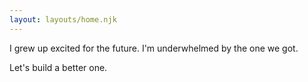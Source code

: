 ```yaml
---
layout: layouts/home.njk
---
```


I grew up excited for the future. I'm underwhelmed by the one we got.

Let's build a better one.